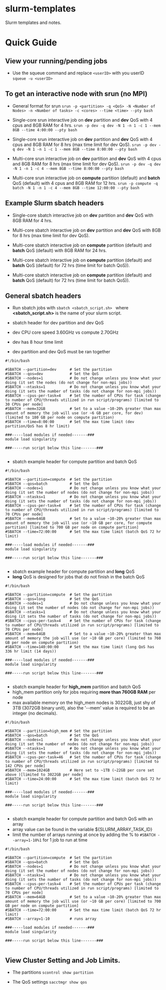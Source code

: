 # slurm-templates
Slurm templates and notes.


# Quick Guide

## View your running/pending jobs 
- Use the squeue command and replace ```<userID>``` with you userID  
```squeue -u <userID>```

## To get an interactive node with srun (no MPI)

- General format for srun
```srun -p <partition> -q <QoS> -N <Number of Nodes> -n <Number of tasks> -c <cores> --time <time> --pty bash```

- Single-core srun interactive job on **dev** partition and **dev** QoS with 4 cpus and 8GB RAM for 4 hrs.
```srun -p dev -q dev -N 1 -n 1 -c 1 --mem 8GB --time 4:00:00 --pty bash```

- Single-core srun interactive job on **dev** partition and **dev** QoS with 4 cpus and 8GB RAM for 8 hrs (max time limit for dev QoS).
```srun -p dev -q dev -N 1 -n 1 -c 1 --mem 8GB --time 8:00:00 --pty bash```

- Multi-core srun interactive job on **dev** partition and **dev** QoS with 4 cpus and 8GB RAM for 8 hrs (max time limit for dev QoS).
```srun -p dev -q dev -N 1 -n 1 -c 4 --mem 8GB --time 8:00:00 --pty bash```

- Multi-core srun interactive job on **compute** partition (default) and **batch** QoS (default) with 4 cpus and 8GB RAM for 12 hrs.
```srun -p compute -q batch -N 1 -n 1 -c 4 --mem 8GB --time 12:00:00 --pty bash```

## Example Slurm **sbatch** headers

- Single-core sbatch interactive job on **dev** partition and **dev** QoS with 8GB RAM for 4 hrs.

- Multi-core sbatch interactive job on **dev** partition and **dev** QoS with 8GB for 8 hrs (max time limit for dev QoS).

- Multi-core sbatch interactive job on **compute** partition (default) and **batch** QoS (default) with 8GB RAM for 24 hrs.

- Multi-core sbatch interactive job on **compute** partition (default) and **batch** QoS (default) for 72 hrs (time limit for batch QoS)).

- Multi-core sbatch interactive job on **compute** partition (default) and **batch** QoS (default) for 72 hrs (time limit for batch QoS)).


## General sbatch headers 
- Run sbatch jobs with ```sbatch <sbatch_script.sh> ``` where **<sbatch_script.sh>** is the name of your slurm script. 


- sbatch header for dev partition and dev QoS
 - dev CPU core speed 3.60GHz vs compute 2.70GHz
 - dev has 8 hour time limit 
 - dev partition and dev QoS must be ran together

```{: .bash}
#!/bin/bash

#SBATCH --partition=dev      # Set the partition 
#SBATCH --qos=dev            # Set the QoS
#SBATCH --nodes=1            # Do not change unless you know what your doing (it set the nodes (do not change for non-mpi jobs))
#SBATCH --ntasks=1           # Do not change unless you know what your doing (it sets the number of tasks (do not change for non-mpi jobs))
#SBATCH --cpus-per-task=4    # Set the number of CPUs for task (change to number of CPU/threads utilized in run script/programs) [limited to 30 CPUs per node]
#SBATCH --mem=32GB           # Set to a value ~10-20% greater than max amount of memory the job will use (or ~6 GB per core, for dev) (limited to 180 GB per node on compute partition)
#SBATCH --time=8:00:00       # Set the max time limit (dev partition/QoS has 8 hr limit)

###-----load modules if needed-------###
module load singularity

###-----run script below this line-------###


```

- sbatch example header for compute partition and batch QoS

```{: .bash}
#!/bin/bash

#SBATCH --partition=compute  # Set the partition 
#SBATCH --qos=batch          # Set the QoS
#SBATCH --nodes=1            # Do not change unless you know what your doing (it set the number of nodes (do not change for non-mpi jobs))
#SBATCH --ntasks=1           # Do not change unless you know what your doing (it sets the number of tasks (do not change for non-mpi jobs))
#SBATCH --cpus-per-task=4    # Set the number of CPUs for task (change to number of CPU/threads utilized in run script/programs) [limited to 70 CPUs per node]
#SBATCH --mem=64GB           # Set to a value ~10-20% greater than max amount of memory the job will use (or ~10 GB per core, for compute partition) [limited to 700 GB per node on compute partition]
#SBATCH --time=72:00:00      # Set the max time limit (batch QoS 72 hr limit)

###-----load modules if needed-------###
module load singularity

###-----run script below this line-------###


```

- sbatch example header for compute partition and **long** QoS
 - **long** QoS is designed for jobs that do not finish in the batch QoS

```{: .bash}
#!/bin/bash

#SBATCH --partition=compute  # Set the partition 
#SBATCH --qos=long           # Set the QoS
#SBATCH --nodes=1            # Do not change unless you know what your doing (it set the number of nodes (do not change for non-mpi jobs))
#SBATCH --ntasks=1           # Do not change unless you know what your doing (it sets the number of tasks (do not change for non-mpi jobs))
#SBATCH --cpus-per-task=4    # Set the number of CPUs for task (change to number of CPU/threads utilized in run script/programs) [limited to 70 CPUs per node]
#SBATCH --mem=64GB           # Set to a value ~10-20% greater than max amount of memory the job will use (or ~10 GB per core) (limited to 760 GB per node on compute partition)
#SBATCH --time=140:00:00     # Set the max time limit (long QoS has 336 hr limit (14 days))

###-----load modules if needed-------###
module load singularity

###-----run script below this line-------###


```

- sbatch example header for **high_mem** partition and batch QoS
 - high_mem partition only for jobs requiring **more than 760GB RAM** per node
 - max available memory on the high_mem nodes is 3022GB, just shy of 3TB (3072GB binary unit), also the '--mem' value is required to be an integer (no decimals). 

```{: .bash}
#!/bin/bash

#SBATCH --partition=high_mem # Set the partition 
#SBATCH --qos=batch          # Set the QoS
#SBATCH --nodes=1            # Do not change unless you know what your doing (it set the number of nodes (do not change for non-mpi jobs))
#SBATCH --ntasks=1           # Do not change unless you know what your doing (it sets the number of tasks (do not change for non-mpi jobs))
#SBATCH --cpus-per-task=46   # Set the number of CPUs for task (change to number of CPU/threads utilized in run script/programs) [limited to 142 CPUs per node]
#SBATCH --mem=1024GB         # Here set to ~1TB (~22GB per core set above )[limited to 3022GB per node]
#SBATCH --time=24:00:00      # Set the max time limit (batch QoS 72 hr limit)

###-----load modules if needed-------###
module load singularity

###-----run script below this line-------###


```

- sbatch example header for compute partition and batch QoS with an array
 - array value can be found in the variable ${SLURM_ARRAY_TASK_ID}
 - limit the number of arrays running at once by adding the % to ```#SBATCH --array=1-10%1``` for 1 job to run at time    

```{: .bash}
#!/bin/bash

#SBATCH --partition=compute  # Set the partition 
#SBATCH --qos=batch          # Set the QoS
#SBATCH --nodes=1            # Do not change unless you know what your doing (it set the number of nodes (do not change for non-mpi jobs))
#SBATCH --ntasks=1           # Do not change unless you know what your doing (it sets the number of tasks (do not change for non-mpi jobs))
#SBATCH --cpus-per-task=4    # Set the number of CPUs per task (change to number of CPU/threads utilized in run script/programs) [limited to 70 CPUs per node] 
#SBATCH --mem=64GB           # Set to a value ~10-20% greater than max amount of memory the job will use (or ~10 GB per core) [limited to 700 GB per node on compute partition]
#SBATCH --time=72:00:00      # Set the max time limit (batch QoS 72 hr limit)
#SBATCH --array=1-10         # runs array 

###-----load modules if needed-------###
module load singularity

###-----run script below this line-------###


```

## View Cluster Setting and Job Limits. 

- The partitions ```scontrol show partition```

- The QoS settings ```sacctmgr show qos```




